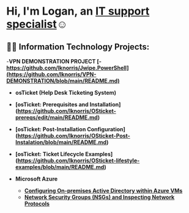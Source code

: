 <h1>Hi, I'm Logan, an <a href="https://linkedin.com/in/Josh">IT support specialist</a>☺</h1>

<h2>👨‍💻 Information Technology Projects:</h2>

-<b>VPN DEMONSTRATION PROJECT
  [-https://github.com/lknorris/Jwipe.PowerShell](https://github.com/lknorris/VPN-DEMONSTRATION/blob/main/README.md)

  - <b>osTicket (Help Desk Ticketing System)</b>
  - [osTicket: Prerequisites and Installation] (https://github.com/lknorris/OSticket-prereqs/edit/main/README.md)
  - [osTicket: Post-Installation Configuration] (https://github.com/lknorris/OSticket-Post-Instalation/blob/main/README.md)
  - [osTicket: Ticket Lifecycle Examples] (https://github.com/lknorris/OSticket-lifestyle-examples/blob/main/README.md)

- <b>Microsoft Azure</b>
  - [Configuring On-premises Active Directory within Azure VMs](https://github.com/lknorris/On-premises-Active-Directory-Deployed-in-the-Cloud/blob/main/README.md)
  - [Network Security Groups (NSGs) and Inspecting Network Protocols](https://github.com/lknorris/Network-Security-Groups-inspecting-traffic/blob/main/README.md)



